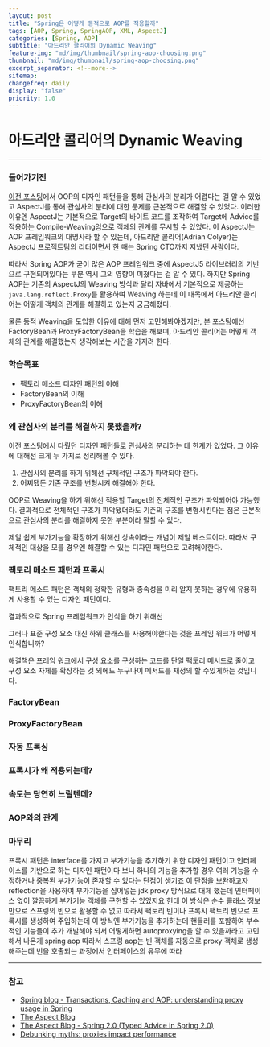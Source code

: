 ```yaml
---
layout: post
title: "Spring은 어떻게 동적으로 AOP를 적용할까"
tags: [AOP, Spring, SpringAOP, XML, AspectJ]
categories: [Spring, AOP]
subtitle: "아드리안 콜리어의 Dynamic Weaving"
feature-img: "md/img/thumbnail/spring-aop-choosing.png"
thumbnail: "md/img/thumbnail/spring-aop-choosing.png"
excerpt_separator: <!--more-->
sitemap:
changefreq: daily
display: "false"
priority: 1.0
---
```


<!--more-->

# 아드리안 콜리어의 Dynamic Weaving

---

### 들어가기전

[이전 포스팅](https://gmun.github.io/spring/aop/oop/2019/02/09/from-oop-to-aop.html)에서 OOP의 디자인 패턴들을 통해 관심사의 분리가 어렵다는 걸 알 수 있었고 AspectJ를 통해 관심사의 분리에 대한 문제를 근본적으로 해결할 수 있었다. 이러한 이유엔 AspectJ는 기본적으로 Target의 바이트 코드를 조작하여 Target에 Advice를 적용하는 Compile-Weaving임으로 객체의 관계를 무시할 수 있었다. 이 AspectJ는 AOP 프레임워크의 대명사라 할 수 있는데, 아드리안 콜리어(Adrian Colyer)는 AspectJ 프로젝트팀의 리더이면서 한 때는 Spring CTO까지 지냈던 사람이다.

따라서 Spring AOP가 굳이 많은 AOP 프레임워크 중에 AspectJ5 라이브러리의 기반으로 구현되어있다는 부분 역시 그의 영향이 미쳤다는 걸 알 수 있다. 하지만 Spring AOP는 기존의 AspectJ의 Weaving 방식과 달리 자바에서 기본적으로 제공하는 `java.lang.reflect.Proxy`를 활용하여 Weaving 하는데 이 대목에서 아드리안 콜리어는 어떻게 객체의 관계를 해결하고 있는지 궁금해졌다.

물론 동적 Weaving을 도입한 이유에 대해 먼저 고민해봐야겠지만, 본 포스팅에선 FactoryBean과 ProxyFactoryBean을 학습을 해보며, 아드리안 콜리어는 어떻게 객체의 관계를 해결했는지 생각해보는 시간을 가지려 한다.

### 학습목표

- 팩토리 메소드 디자인 패턴의 이해
- FactoryBean의 이해
- ProxyFactoryBean의 이해

### 왜 관심사의 분리를 해결하지 못했을까?

이전 포스팅에서 다뤘던 디자인 패턴들로 관심사의 분리하는 데 한계가 있었다. 그 이유에 대해선 크게 두 가지로 정리해볼 수 있다.

1. 관심사의 분리를 하기 위해선 구체적인 구조가 파악되야 한다.
2. 어찌됐든 기존 구조를 변형시켜 해결해야 한다.

OOP로 Weaving을 하기 위해선 적용할 Target의 전체적인 구조가 파악되어야 가능했다. 결과적으로 전체적인 구조가 파악됐더라도 기존의 구조를 변형시킨다는 점은 근본적으로 관심사의 분리를 해결하지 못한 부분이라 말할 수 있다.

제일 쉽게 부가기능을 확장하기 위해선 상속이라는 개념이 제일 베스트이다.
따라서 구체적인 대상을 모를 경우엔 해결할 수 있는 디자인 패턴으로 고려해야한다.

### 팩토리 메소드 패턴과 프록시

팩토리 메소드 패턴은 객체의 정확한 유형과 종속성을 미리 알지 못하는 경우에 유용하게 사용할 수 있는 디자인 패턴이다.


결과적으로 Spring 프레임워크가 인식을 하기 위해선

그러나 표준 구성 요소 대신 하위 클래스를 사용해야한다는 것을 프레임 워크가 어떻게 인식합니까?

해결책은 프레임 워크에서 구성 요소를 구성하는 코드를 단일 팩토리 메서드로 줄이고 구성 요소 자체를 확장하는 것 외에도 누구나이 메서드를 재정의 할 수있게하는 것입니다.



### FactoryBean

### ProxyFactoryBean

### 자동 프록싱

### 프록시가 왜 적용되는데?

### 속도는 당연히 느릴텐데?

### AOP와의 관계

### 마무리

프록시 패턴은 interface를 가지고 부가기능을 추가하기 위한 디자인 패턴이고 인터페이스를 기반으로 하는 디자인 패턴이다 보니  하나의 기능을 추가할 경우 여러 기능을 수정하거나 중복된 부가기능이 존재할 수 있다는 단점이 생기죠
이 단점을 보완하고자 reflection을 사용하여 부가기능을 집어넣는 jdk proxy 방식으로 대체 했는데 인터페이스 없이 깔끔하게 부가기능 객체를 구현할 수 있었지요
헌데 이 방식은 순수 클래스 정보만으로 스프링의 빈으로 활용할 수 없고 따라서 팩토리 빈이나 프록시 팩토리 빈으로 프록시를 생성하여 주입하는데
이 방식엔 부가기능을 추가하는데 핸들러를 포함하여 부수적인 기능들이 추가 개발해야 되서
어떻게하면 autoproxying을 할 수 있을까라고 고민해서 나온게 spring aop
따라서 스프링 aop는 빈 객체를 자동으로 proxy 객체로 생성해주는데
빈을 호출되는 과정에서 인터페이스의 유무에 따라

---

### 참고

- [Spring blog - Transactions, Caching and AOP: understanding proxy usage in Spring](https://spring.io/blog/2012/05/23/transactions-caching-and-aop-understanding-proxy-usage-in-spring)
- [The Aspect Blog](http://www.aspectprogrammer.org/blogs/adrian/2006/01/typed_advice_in.html)
- [The Aspect Blog - Spring 2.0 (Typed Advice in Spring 2.0)](http://www.aspectprogrammer.org/blogs/adrian/2006/01/typed_advice_in.html)
- [Debunking myths: proxies impact performance](https://spring.io/blog/2007/07/19/debunking-myths-proxies-impact-performance)
